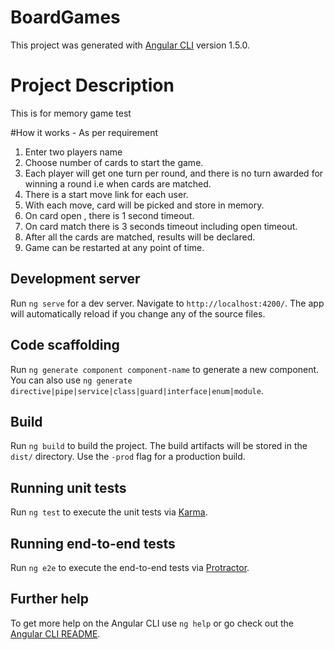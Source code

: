 # BoardGames

This project was generated with [Angular CLI](https://github.com/angular/angular-cli) version 1.5.0.

# Project Description
This is for memory game test

#How it works - As per requirement
1.  Enter two players name
2.  Choose number of cards to start the game.
3.  Each player will get one turn per round, and there is no turn awarded for winning a round i.e when cards are matched.
4.  There is a start move link for each user.
5.  With each move, card will be picked and store in memory.
6.  On card open , there is 1 second timeout.
7.  On card match there is 3 seconds timeout including open timeout.
8.  After all the cards are matched, results will be declared.
9.  Game can be restarted at any point of time.

## Development server

Run `ng serve` for a dev server. Navigate to `http://localhost:4200/`. The app will automatically reload if you change any of the source files.

## Code scaffolding

Run `ng generate component component-name` to generate a new component. You can also use `ng generate directive|pipe|service|class|guard|interface|enum|module`.

## Build

Run `ng build` to build the project. The build artifacts will be stored in the `dist/` directory. Use the `-prod` flag for a production build.

## Running unit tests

Run `ng test` to execute the unit tests via [Karma](https://karma-runner.github.io).

## Running end-to-end tests

Run `ng e2e` to execute the end-to-end tests via [Protractor](http://www.protractortest.org/).

## Further help

To get more help on the Angular CLI use `ng help` or go check out the [Angular CLI README](https://github.com/angular/angular-cli/blob/master/README.md).
